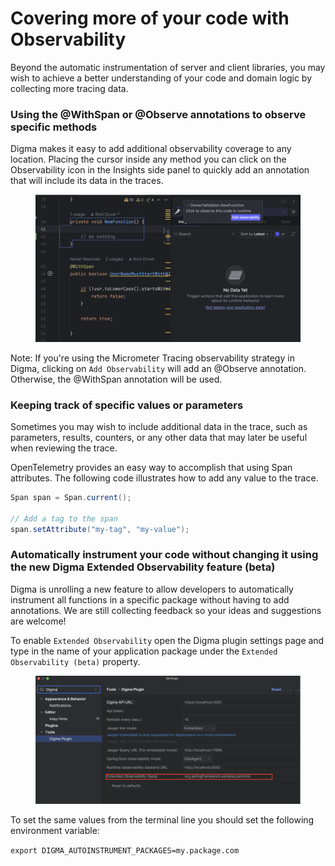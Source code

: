 # Covering more of your code with Observability

Beyond the automatic instrumentation of server and client libraries, you may wish to achieve a better understanding of your code and domain logic by collecting more tracing data.

### Using the @WithSpan or @Observe annotations to observe specific methods&#x20;

Digma makes it easy to add additional observability coverage to any location. Placing the cursor inside any method you can click on the Observability icon in the Insights side panel to quickly add an annotation that will include its data in the traces.

<figure><img src="../../.gitbook/assets/image (1) (1) (1) (1) (1) (1).png" alt=""><figcaption></figcaption></figure>

Note: If you're using the Micrometer Tracing observability strategy in Digma, clicking on `Add Observability` will add an @Observe annotation. Otherwise, the @WithSpan annotation will be used.

### Keeping track of specific values or parameters

Sometimes you may wish to include additional data in the trace, such as parameters, results, counters, or any other data that may later be useful when reviewing the trace.&#x20;

OpenTelemetry provides an easy way to accomplish that using Span attributes.  The following code illustrates how to add any value to the trace.

```java
Span span = Span.current();

// Add a tag to the span
span.setAttribute("my-tag", "my-value");
```

### Automatically instrument your code without changing it using the new Digma Extended Observability feature (beta)

Digma is unrolling a new feature to allow developers to automatically instrument all functions in a specific package without having to add annotations. We are still collecting feedback so your ideas and suggestions are welcome!&#x20;

To enable `Extended Observability` open the Digma plugin settings page and type in the name of your application package under the `Extended Observability (beta)` property.

<figure><img src="../../.gitbook/assets/image (3) (1).png" alt=""><figcaption></figcaption></figure>

To set the same values from the terminal line you should set the following environment variable:

`export DIGMA_AUTOINSTRUMENT_PACKAGES=my.package.com`

